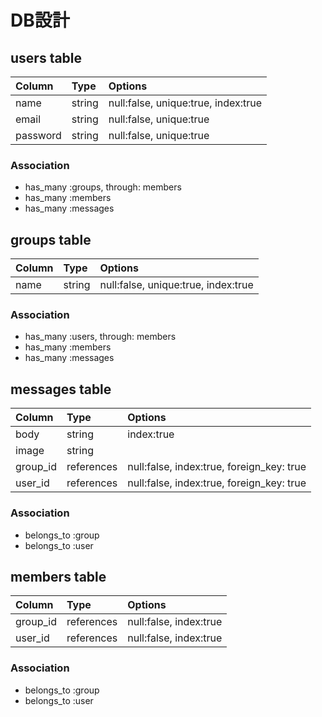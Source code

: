 # DB設計

## users table

| Column     | Type        | Options                                   |
|:-----------|:------------|:------------------------------------------|
| name       | string      | null:false, unique:true, index:true       |
| email      | string      | null:false, unique:true                   |
| password   | string      | null:false, unique:true                   |

### Association
* has_many :groups, through: members
* has_many :members
* has_many :messages


## groups table

| Column     | Type        | Options                                   |
|:-----------|:------------|:------------------------------------------|
| name       | string      | null:false, unique:true, index:true       |

### Association
* has_many :users, through: members
* has_many :members
* has_many :messages


## messages table

| Column     | Type        | Options                                   |
|:-----------|:------------|:------------------------------------------|
| body       | string      | index:true                                |
| image      | string      |                                           |
| group_id   | references  | null:false, index:true, foreign_key: true |
| user_id    | references  | null:false, index:true, foreign_key: true |

### Association
* belongs_to :group
* belongs_to :user


## members table

| Column     | Type        | Options                                   |
|:-----------|:------------|:------------------------------------------|
| group_id   | references  | null:false, index:true                    |
| user_id    | references  | null:false, index:true                    |

### Association
* belongs_to :group
* belongs_to :user



